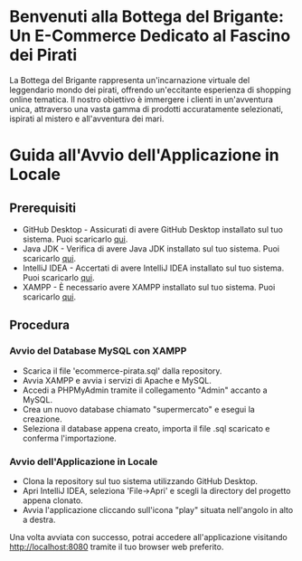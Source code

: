 <h1>Benvenuti alla Bottega del Brigante: Un E-Commerce Dedicato al Fascino dei Pirati</h1>
<p>La Bottega del Brigante rappresenta un'incarnazione virtuale del leggendario mondo dei pirati, offrendo un'eccitante esperienza di shopping online tematica. Il nostro obiettivo è immergere i clienti in un'avventura unica, attraverso una vasta gamma di prodotti accuratamente selezionati, ispirati al mistero e all'avventura dei mari.</p>
<h1>Guida all'Avvio dell'Applicazione in Locale</h1>
<h2>Prerequisiti</h2>
<ul>
    <li>GitHub Desktop - Assicurati di avere GitHub Desktop installato sul tuo sistema. Puoi scaricarlo <a href="https://desktop.github.com/">qui</a>.</li>
    <li>Java JDK - Verifica di avere Java JDK installato sul tuo sistema. Puoi scaricarlo <a href="https://www.oracle.com/java/technologies/downloads/#java17">qui</a>.</li>
    <li>IntelliJ IDEA - Accertati di avere IntelliJ IDEA installato sul tuo sistema. Puoi scaricarlo <a href="https://www.jetbrains.com/idea/download/?section=windows">qui</a>.</li>
    <li>XAMPP - È necessario avere XAMPP installato sul tuo sistema. Puoi scaricarlo <a href="https://www.apachefriends.org/it/index.html">qui</a>.</li>
</ul>
<h2>Procedura</h2>
<h3>Avvio del Database MySQL con XAMPP</h3>
<ul>
    <li>Scarica il file 'ecommerce-pirata.sql' dalla repository.</li>
    <li>Avvia XAMPP e avvia i servizi di Apache e MySQL.</li>
    <li>Accedi a PHPMyAdmin tramite il collegamento "Admin" accanto a MySQL.</li>
    <li>Crea un nuovo database chiamato "supermercato" e esegui la creazione.</li>
    <li>Seleziona il database appena creato, importa il file .sql scaricato e conferma l'importazione.</li>
</ul>
<h3>Avvio dell'Applicazione in Locale</h3>
<ul>
    <li>Clona la repository sul tuo sistema utilizzando GitHub Desktop.</li>
    <li>Apri IntelliJ IDEA, seleziona 'File->Apri' e scegli la directory del progetto appena clonato.</li>
    <li>Avvia l'applicazione cliccando sull'icona "play" situata nell'angolo in alto a destra.</li>
</ul>
<p>Una volta avviata con successo, potrai accedere all'applicazione visitando <a href="http://localhost:8080">http://localhost:8080</a> tramite il tuo browser web preferito.</p>
